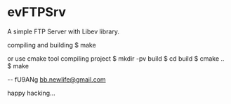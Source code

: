 evFTPSrv
========

A simple FTP Server with Libev library.

compiling and building
$ make

or use cmake tool compiling project
$ mkdir -pv build
$ cd build
$ cmake ..
$ make

--
fU9ANg
bb.newlife@gmail.com

happy hacking...
